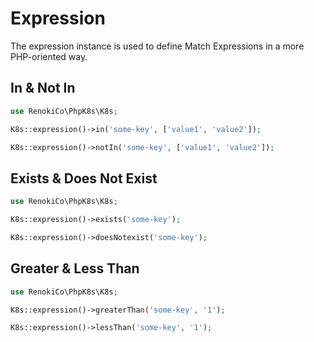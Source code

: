 # Expression

The expression instance is used to define Match Expressions in a more PHP-oriented way.

## In & Not In

```php
use RenokiCo\PhpK8s\K8s;

K8s::expression()->in('some-key', ['value1', 'value2']);

K8s::expression()->notIn('some-key', ['value1', 'value2']);
```

## Exists & Does Not Exist

```php
use RenokiCo\PhpK8s\K8s;

K8s::expression()->exists('some-key');

K8s::expression()->doesNotexist('some-key');
```

## Greater & Less Than

```php
use RenokiCo\PhpK8s\K8s;

K8s::expression()->greaterThan('some-key', '1');

K8s::expression()->lessThan('some-key', '1');
```
